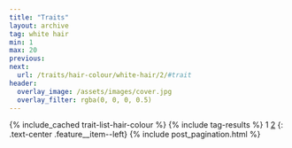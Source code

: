 ```yaml
---
title: "Traits"
layout: archive
tag: white hair
min: 1
max: 20
previous:
next:
  url: /traits/hair-colour/white-hair/2/#trait
header:
  overlay_image: /assets/images/cover.jpg
  overlay_filter: rgba(0, 0, 0, 0.5)
---
```

{% include_cached trait-list-hair-colour %}
{% include tag-results %}
1 [2](/traits/hair-colour/white-hair/2/#trait) 
{: .text-center .feature__item--left}
{% include post_pagination.html %}
